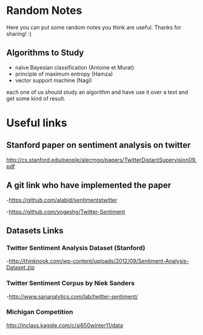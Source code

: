 # Random Notes
Here you can put some random notes you think are useful.
Thanks for sharing! :)


## Algorithms to Study
* naïve Bayesian classification (Antoine et Murat)
* principle of maximum entropy (Hamza)
* vector support machine (Nagi)

each one of us should study an algorithm and have use it over a text 
and get some kind of result.
# Useful links
## Stanford paper on sentiment analysis on twitter
http://cs.stanford.edu/people/alecmgo/papers/TwitterDistantSupervision09.pdf
## A git link who have implemented the paper
-https://github.com/alabid/sentimentstwitter

-https://github.com/yogeshg/Twitter-Sentiment
## Datasets Links
### Twitter Sentiment Analysis Dataset (Stanford)
-http://thinknook.com/wp-content/uploads/2012/09/Sentiment-Analysis-Dataset.zip
### Twitter Sentiment Corpus by Niek Sanders
-http://www.sananalytics.com/lab/twitter-sentiment/
### Michigan Competition
http://inclass.kaggle.com/c/si650winter11/data

